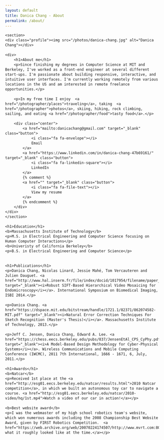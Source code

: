 ```yaml
---
layout: default
title: Danica Chang - About
permalink: /about/
---
```

<div class="about">

	<section>
    <div class="profile"><img src="/photos/danica-chang.jpg" alt="Danica Chang"></div>

	<div>
		<h1>About me</h1>
		<p>Since finishing my degrees in Computer Science at MIT and Berkeley, I've worked as a front-end engineer at several different start-ups. I'm passionate about building responsive, interactive, and intuitive user interfaces. I'm currently working remotely from various locations in the US and am interested in remote freelance opportunities.</p>

		<p>In my free time I enjoy  <a href="/photographer/places">traveling</a>, taking  <a href="/photographer">photos</a>, skiing, hiking, rock climbing, sailing, and eating <a href="/photographer/food">tasty food</a>.</p>

		<div class="center">
			<a href="mailto:danicachang@gmail.com" target="_blank" class="button">
				<i class="fa fa-envelope"></i>
				Email
			</a>
			<a href="https://www.linkedin.com/in/danica-chang-47b69161/" target="_blank" class="button">
				<i class="fa fa-linkedin-square"></i>
				LinkedIn
			</a>
			{% comment %}
			<a href="" target="_blank" class="button">
				<i class="fa fa-file-text"></i>
				View my resume
			</a>
			{% endcomment %}
		</div>
	</div>
	</section>

    <h1>Education</h1>
    <b>Massachusetts Institute of Technology</b>
    <p>M.S. in Electrical Engineering and Computer Science focusing on Human Computer Interactions</p>
    <b>Univeristy of California Berkeley</b>
    <p>B.S. in Electrical Engineering and Computer Science</p>


    <h1>Publications</h1>
    <p>Danica Chang, Nicolas Linard, Jessie Mahé, Tom Vercauteren and Julien Dauguet. <a href="http://www.hal.inserm.fr/file/index/docid/1017954/filename/paper_chang.pdf" target="_blank"><i>Robust SIFT-Based Hierarchical Video Mosaicing for Endomicroscopy</i></a>. International Symposium on Biomedical Imaging, ISBI 2014.</p>

    <p>Danica Chang. <a href="https://dspace.mit.edu/bitstream/handle/1721.1/82371/862074582-MIT.pdf" target="_blank"><i>Natural Error Correction Techniques For Sketch Recognition (Master's Thesis)</i></a>. Massachusetts Institute of Technology, 2013.</p>

    <p>Jeff C. Jensen, Danica Chang, Edward A. Lee. <a href="https://chess.eecs.berkeley.edu/pubs/837/JensenEtAl_CPS_CyPhy.pdf" target="_blank"><i>A Model-Based Design Methodology for Cyber-Physical Systems</i></a>. Wireless Communications and Mobile Computing Conference (IWCMC), 2011 7th International, 1666 - 1671, 6, July, 2011.</p>

    <h1>Awards</h1>
    <b>Natcar</b>
    <p>Received 1st place at the <a href="http://esg01.eecs.berkeley.edu/natcar/results.html">2010 Natcar competition</a>, in which we built an autonomous toy car to navigate a course. <a href="http://esg01.eecs.berkeley.edu/natcar/2010-video/hq/1st.mp4">Watch a video of our car in action!</a></p>

    <b>Best website award</b>
    <p>I was the webmaster of my high school robotics team's website, which won numerous awards including the 2008 Championship Best Website Award, given by FIRST Robotics Competition.  <a href="https://web.archive.org/web/20070224174507/http://www.mvrt.com:80/">Here's what it roughly looked like at the time.</a></p>

</div>